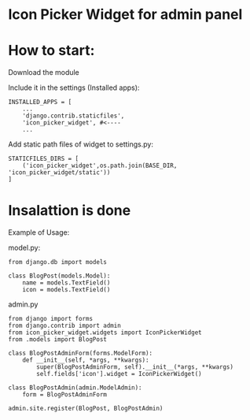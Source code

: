 # Icon Picker Widget   for admin panel

# How to start:
Download the module 

Include it in the settings (Installed apps):
```
INSTALLED_APPS = [
    ...
    'django.contrib.staticfiles',
    'icon_picker_widget', #<---- 
    ...
```
Add static path files of widget to settings.py:

```
STATICFILES_DIRS = [
    ('icon_picker_widget',os.path.join(BASE_DIR, 'icon_picker_widget/static'))
]
```
# Insalattion is done

Example of Usage:

model.py:
```
from django.db import models

class BlogPost(models.Model):
    name = models.TextField()
    icon = models.TextField()
```

admin.py
```
from django import forms
from django.contrib import admin
from icon_picker_widget.widgets import IconPickerWidget
from .models import BlogPost

class BlogPostAdminForm(forms.ModelForm):
    def __init__(self, *args, **kwargs):
        super(BlogPostAdminForm, self).__init__(*args, **kwargs)
        self.fields['icon'].widget = IconPickerWidget()

class BlogPostAdmin(admin.ModelAdmin):
    form = BlogPostAdminForm

admin.site.register(BlogPost, BlogPostAdmin)
```




